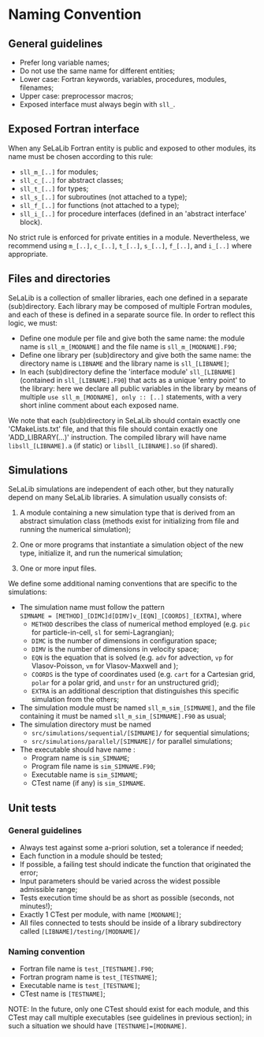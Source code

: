 # Naming Convention

## General guidelines

-   Prefer long variable names;
-   Do not use the same name for different entities;
-   Lower case: Fortran keywords, variables, procedures, modules, filenames;
-   Upper case: preprocessor macros;
-   Exposed interface must always begin with `sll_`.

## Exposed Fortran interface

When any SeLaLib Fortran entity is public and exposed to other modules,
its name must be chosen according to this rule:

-   `sll_m_[..]` for modules;
-   `sll_c_[..]` for abstract classes;
-   `sll_t_[..]` for types;
-   `sll_s_[..]` for subroutines (not attached to a type);
-   `sll_f_[..]` for functions (not attached to a type);
-   `sll_i_[..]` for procedure interfaces (defined in an 'abstract
    interface' block).

No strict rule is enforced for private entities in a module.
Nevertheless, we recommend using `m_[..]`, `c_[..]`, `t_[..]`, `s_[..]`,
`f_[..]`, and `i_[..]` where appropriate.

## Files and directories

SeLaLib is a collection of smaller libraries, each one defined in a
separate (sub)directory. Each library may be composed of multiple
Fortran modules, and each of these is defined in a separate source file.
In order to reflect this logic, we must:

- Define one module per file and give both the same name: the module
  name is `sll_m_[MODNAME]` and the file name is
  `sll_m_[MODNAME].F90`;
- Define one library per (sub)directory and give both the same name:
  the directory name is `LIBNAME` and the library name is
  `sll_[LIBNAME]`;
- In each (sub)directory define the 'interface module' `sll_[LIBNAME]`
  (contained in `sll_[LIBNAME].F90`) that acts as a unique 'entry
  point' to the library: here we declare all public variables in the
  library by means of multiple `use sll_m_[MODNAME], only :: [..]`
  statements, with a very short inline comment about each exposed
  name.

We note that each (sub)directory in SeLaLib should contain exactly one
'CMakeLists.txt' file, and that this file should contain exactly one
'ADD_LIBRARY($\dots$)' instruction. The compiled library will have name
`libsll_[LIBNAME].a` (if static) or `libsll_[LIBNAME].so` (if shared).

## Simulations

SeLaLib simulations are independent of each other, but they naturally
depend on many SeLaLib libraries. A simulation usually consists of:

1. A module containing a new simulation type that is derived from an
   abstract simulation class (methods exist for initializing from file
   and running the numerical simulation);

2. One or more programs that instantiate a simulation object of the new
   type, initialize it, and run the numerical simulation;

3. One or more input files.

We define some additional naming conventions that are specific to the
simulations:

- The simulation name must follow the pattern\
  `SIMNAME = [METHOD]_[DIMC]d[DIMV]v_[EQN]_[COORDS]_[EXTRA]`, where
  - `METHOD` describes the class of numerical method employed
    (e.g. `pic` for particle-in-cell, `sl` for semi-Lagrangian);
  - `DIMC` is the number of dimensions in configuration space;
  - `DIMV` is the number of dimensions in velocity space;
  - `EQN` is the equation that is solved (e.g. `adv` for advection,
    `vp` for Vlasov-Poisson, `vm` for Vlasov-Maxwell and );
  - `COORDS` is the type of coordinates used (e.g. `cart` for a
    Cartesian grid, `polar` for a polar grid, and `unstr` for an
    unstructured grid);
  - `EXTRA` is an additional description that distinguishes this
    specific simulation from the others;
- The simulation module must be named `sll_m_sim_[SIMNAME]`, and the
  file containing it must be named `sll_m_sim_[SIMNAME].F90` as usual;
- The simulation directory must be named
  - `src/simulations/sequential/[SIMNAME]/` for sequential simulations;
  - `src/simulations/parallel/[SIMNAME]/` for parallel simulations;
- The executable should have name :
  - Program name is `sim_SIMNAME`;
  - Program file name is `sim_SIMNAME.F90`;
  - Executable name is `sim_SIMNAME`;
  - CTest name (if any) is `sim_SIMNAME`.

## Unit tests

### General guidelines

- Always test against some a-priori solution, set a tolerance if
  needed;
- Each function in a module should be tested;
- If possible, a failing test should indicate the function that
  originated the error;
- Input parameters should be varied across the widest possible
  admissible range;
- Tests execution time should be as short as possible (seconds, not
  minutes!);
- Exactly 1 CTest per module, with name `[MODNAME]`;
- All files connected to tests should be inside of a library
  subdirectory called `[LIBNAME]/testing/[MODNAME]/`

### Naming convention 

- Fortran file name is `test_[TESTNAME].F90`;
- Fortran program name is `test_[TESTNAME]`;
- Executable name is `test_[TESTNAME]`;
- CTest name is `[TESTNAME]`;

NOTE: In the future, only one CTest should exist for each module, and
this CTest may call multiple executables (see guidelines in previous
section); in such a situation we should have `[TESTNAME]=[MODNAME]`.
